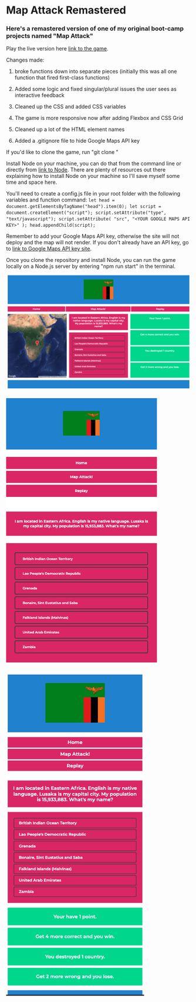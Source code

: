 # Map Attack Remastered

### Here's a remastered version of one of my original boot-camp projects named "Map Attack"

Play the live version here [link to the game](https://mapattackre.netlify.app/).

Changes made:

1. broke functions down into separate pieces (initially this was all one function that fired first-class functions)

2. Added some logic and fixed singular/plural issues the user sees as interactive feedback

3. Cleaned up the CSS and added CSS variables

4. The game is more responsive now after adding Flexbox and CSS Grid

5. Cleaned up a lot of the HTML element names

6. Added a .gitignore file to hide Google Maps API key

If you'd like to clone the game, run "git clone "

Install Node on your machine, you can do that from the command line or directly from [link to Node](https://nodejs.org/en/download/). There are plenty of resources out there explaining how to install Node on your machine so I'll save myself some time and space here.

You'll need to create a config.js file in your root folder with the following variables and function command:
`let head = document.getElementsByTagName("head").item(0); let script = document.createElement("script"); script.setAttribute("type", "text/javascript"); script.setAttribute( "src", "<YOUR GOOGLE MAPS API KEY>" ); head.appendChild(script);`

Remember to add your Google Maps API key, otherwise the site will not deploy and the map will not render. If you don't already have an API key, go to [link to Google Maps API key site](https://developers.google.com/maps/documentation/javascript/get-api-key).

Once you clone the repository and install Node, you can run the game locally on a Node.js server by entering "npm run start" in the terminal.

![Game Image](./images/gamescreen.png)

![Mobile Image](./images/mobile.png)

![Tablet Image](./images/tablet.png)
